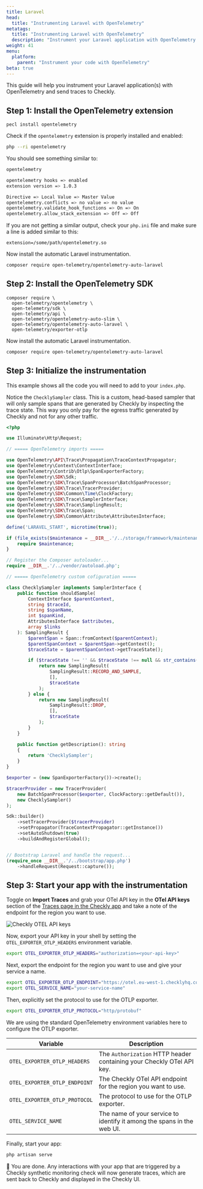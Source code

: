 ```yaml
---
title: Laravel
head:
  title: "Instrumenting Laravel with OpenTelemetry"
metatags:
  title: "Instrumenting Laravel with OpenTelemetry"
  description: "Instrument your Laravel application with OpenTelemetry and send traces to Checkly."
weight: 41
menu:
  platform:
    parent: "Instrument your code with OpenTelemetry"
beta: true
---
```


This guide will help you instrument your Laravel application(s) with OpenTelemetry and send traces to Checkly.
<!--more-->
## Step 1: Install the OpenTelemetry extension

```
pecl install opentelemetry
```


Check if the `opentelemetry` extension is properly installed and enabled:

```bash
php --ri opentelemetry
```

You should see something similar to:

```bash
opentelemetry

opentelemetry hooks => enabled
extension version => 1.0.3

Directive => Local Value => Master Value
opentelemetry.conflicts => no value => no value
opentelemetry.validate_hook_functions => On => On
opentelemetry.allow_stack_extension => Off => Off
```

If you are not getting a similar output, check your `php.ini` file and make sure a line is added similar to this:

```
extension=/some/path/opentelemetry.so
```

Now install the automatic Laravel instrumentation.

```bash
composer require open-telemetry/opentelemetry-auto-laravel
```

## Step 2: Install the OpenTelemetry SDK

```
composer require \
  open-telemetry/opentelemetry \
  open-telemetry/sdk \
  open-telemetry/api \
  open-telemetry/opentelemetry-auto-slim \
  open-telemetry/opentelemetry-auto-laravel \
  open-telemetry/exporter-otlp
```
Now install the automatic Laravel instrumentation.

```bash
composer require open-telemetry/opentelemetry-auto-laravel
```

## Step 3: Initialize the instrumentation

This example shows all the code you will need to add to your `index.php`.

Notice the `ChecklySampler` class. This is a custom, head-based sampler that will only sample spans that are generated
by Checkly by inspecting the trace state. This way you only pay for the egress traffic generated by Checkly and not for
any other traffic.

```php {title="index.php"}
<?php

use Illuminate\Http\Request;

// ===== OpenTelemetry imports =====

use OpenTelemetry\API\Trace\Propagation\TraceContextPropagator;
use OpenTelemetry\Context\ContextInterface;
use OpenTelemetry\Contrib\Otlp\SpanExporterFactory;
use OpenTelemetry\SDK\Sdk;
use OpenTelemetry\SDK\Trace\SpanProcessor\BatchSpanProcessor;
use OpenTelemetry\SDK\Trace\TracerProvider;
use OpenTelemetry\SDK\Common\Time\ClockFactory;
use OpenTelemetry\SDK\Trace\SamplerInterface;
use OpenTelemetry\SDK\Trace\SamplingResult;
use OpenTelemetry\SDK\Trace\Span;
use OpenTelemetry\SDK\Common\Attribute\AttributesInterface;

define('LARAVEL_START', microtime(true));

if (file_exists($maintenance = __DIR__.'/../storage/framework/maintenance.php')) {
    require $maintenance;
}

// Register the Composer autoloader...
require __DIR__.'/../vendor/autoload.php';

// ===== OpenTelemetry custom cofiguration =====

class ChecklySampler implements SamplerInterface {
    public function shouldSample(
        ContextInterface $parentContext,
        string $traceId,
        string $spanName,
        int $spanKind,
        AttributesInterface $attributes,
        array $links
    ): SamplingResult {
        $parentSpan = Span::fromContext($parentContext);
        $parentSpanContext = $parentSpan->getContext();
        $traceState = $parentSpanContext->getTraceState();

        if ($traceState !== '' && $traceState !== null && str_contains($traceState, 'checkly')) {
            return new SamplingResult(
                SamplingResult::RECORD_AND_SAMPLE,
                [],
                $traceState
            );   
        } else {
            return new SamplingResult(
                SamplingResult::DROP,
                [],
                $traceState
            );
        }
    }

    public function getDescription(): string
    {
        return 'ChecklySampler';
    }
}

$exporter = (new SpanExporterFactory())->create();

$tracerProvider = new TracerProvider(
    new BatchSpanProcessor($exporter, ClockFactory::getDefault()),
    new ChecklySampler()
);

Sdk::builder()
    ->setTracerProvider($tracerProvider)
    ->setPropagator(TraceContextPropagator::getInstance())
    ->setAutoShutdown(true)
    ->buildAndRegisterGlobal();


// Bootstrap Laravel and handle the request...
(require_once __DIR__.'/../bootstrap/app.php')
    ->handleRequest(Request::capture());
```

## Step 3: Start your app with the instrumentation

Toggle on **Import Traces** and grab your OTel API key in the **OTel API keys** section of the [Traces page in the Checkly app](https://app.checklyhq.com/settings/account/traces) and
take a note of the endpoint for the region you want to use.

![Checkly OTEL API keys](/docs/images/otel/traces_import_api_keys.png)

Now, export your API key in your shell by setting the `OTEL_EXPORTER_OTLP_HEADERS` environment variable.

```bash
export OTEL_EXPORTER_OTLP_HEADERS="authorization=<your-api-key>"
```

Next, export the endpoint for the region you want to use and give your service a name.
```bash
export OTEL_EXPORTER_OTLP_ENDPOINT="https://otel.eu-west-1.checklyhq.com"
export OTEL_SERVICE_NAME="your-service-name"
```
Then, explicitly set the protocol to use for the OTLP exporter.

```bash
export OTEL_EXPORTER_OTLP_PROTOCOL="http/protobuf"
````

We are using the standard OpenTelemetry environment variables here to configure the OTLP exporter.

| Variable                      | Description                                                                              |
|-------------------------------|------------------------------------------------------------------------------------------|
| `OTEL_EXPORTER_OTLP_HEADERS`  | The `Authorization` HTTP header containing your Checkly OTel API key.                    |
| `OTEL_EXPORTER_OTLP_ENDPOINT` | The Checkly OTel API endpoint for the region you want to use.                            |
| `OTEL_EXPORTER_OTLP_PROTOCOL` | The protocol to use for the OTLP exporter.                             |
| `OTEL_SERVICE_NAME`           | The name of your service to identify it among the spans in the web UI.                   |

Finally, start your app:

```bash
php artisan serve
```

🎉 You are done. Any interactions with your app that are triggered by a Checkly synthetic monitoring check will now generate
traces, which are sent back to Checkly and displayed in the Checkly UI.

